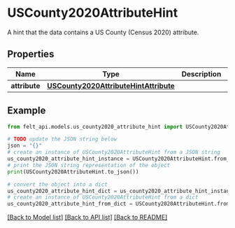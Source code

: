 # USCounty2020AttributeHint

A hint that the data contains a US County (Census 2020) attribute.

## Properties

Name | Type | Description | Notes
------------ | ------------- | ------------- | -------------
**attribute** | [**USCounty2020AttributeHintAttribute**](USCounty2020AttributeHintAttribute.md) |  | 

## Example

```python
from felt_api.models.us_county2020_attribute_hint import USCounty2020AttributeHint

# TODO update the JSON string below
json = "{}"
# create an instance of USCounty2020AttributeHint from a JSON string
us_county2020_attribute_hint_instance = USCounty2020AttributeHint.from_json(json)
# print the JSON string representation of the object
print(USCounty2020AttributeHint.to_json())

# convert the object into a dict
us_county2020_attribute_hint_dict = us_county2020_attribute_hint_instance.to_dict()
# create an instance of USCounty2020AttributeHint from a dict
us_county2020_attribute_hint_from_dict = USCounty2020AttributeHint.from_dict(us_county2020_attribute_hint_dict)
```
[[Back to Model list]](../README.md#documentation-for-models) [[Back to API list]](../README.md#documentation-for-api-endpoints) [[Back to README]](../README.md)


